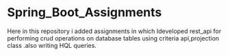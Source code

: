 # Spring_Boot_Assignments
Here in this repository i added assignments in which Ideveloped rest_api for performing crud operations on database tables using criteria api,projection class .also writing HQL queries.
